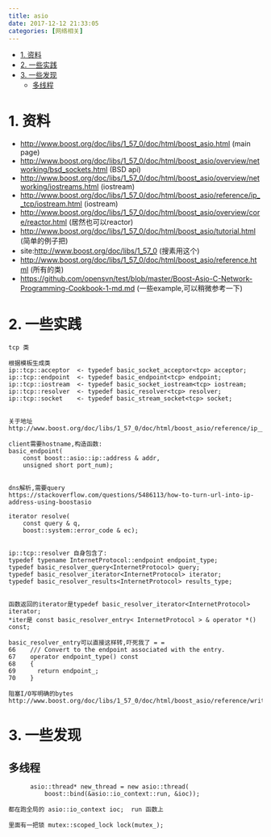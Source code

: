 ```yaml
---
title: asio
date: 2017-12-12 21:33:05
categories: [网络相关]
---
```



<!-- TOC -->

- [1. 资料](#1-资料)
- [2. 一些实践](#2-一些实践)
- [3. 一些发现](#3-一些发现)
    - [多线程](#多线程)

<!-- /TOC -->



<a id="markdown-1-资料" name="1-资料"></a>
# 1. 资料
* http://www.boost.org/doc/libs/1_57_0/doc/html/boost_asio.html (main page)
* http://www.boost.org/doc/libs/1_57_0/doc/html/boost_asio/overview/networking/bsd_sockets.html (BSD api)
* http://www.boost.org/doc/libs/1_57_0/doc/html/boost_asio/overview/networking/iostreams.html (iostream)
* http://www.boost.org/doc/libs/1_57_0/doc/html/boost_asio/reference/ip__tcp/iostream.html (iostream)
* http://www.boost.org/doc/libs/1_57_0/doc/html/boost_asio/overview/core/reactor.html (居然也可以reactor)
* http://www.boost.org/doc/libs/1_57_0/doc/html/boost_asio/tutorial.html (简单的例子把)
* site:http://www.boost.org/doc/libs/1_57_0 (搜素用这个)
* http://www.boost.org/doc/libs/1_57_0/doc/html/boost_asio/reference.html (所有的类)
* https://github.com/opensvn/test/blob/master/Boost-Asio-C-Network-Programming-Cookbook-1-md.md (一些example,可以稍微参考一下)

<a id="markdown-2-一些实践" name="2-一些实践"></a>
# 2. 一些实践

```
tcp 类

根据模板生成类
ip::tcp::acceptor  <- typedef basic_socket_acceptor<tcp> acceptor;
ip::tcp::endpoint  <- typedef basic_endpoint<tcp> endpoint;
ip::tcp::iostream  <- typedef basic_socket_iostream<tcp> iostream;
ip::tcp::resolver  <- typedef basic_resolver<tcp> resolver;
ip::tcp::socket    <- typedef basic_stream_socket<tcp> socket;


关于地址
http://www.boost.org/doc/libs/1_57_0/doc/html/boost_asio/reference/ip__basic_endpoint/basic_endpoint.html

client需要hostname,构造函数:
basic_endpoint(
    const boost::asio::ip::address & addr,
    unsigned short port_num);


dns解析,需要query
https://stackoverflow.com/questions/5486113/how-to-turn-url-into-ip-address-using-boostasio 

iterator resolve(
    const query & q,
    boost::system::error_code & ec);


ip::tcp::resolver 自身包含了:
typedef typename InternetProtocol::endpoint endpoint_type;
typedef basic_resolver_query<InternetProtocol> query;
typedef basic_resolver_iterator<InternetProtocol> iterator;
typedef basic_resolver_results<InternetProtocol> results_type;


函数返回的iterator是typedef basic_resolver_iterator<InternetProtocol> iterator;
*iter是 const basic_resolver_entry< InternetProtocol > & operator *() const;

basic_resolver_entry可以直接这样转,吓死我了 = =
66    /// Convert to the endpoint associated with the entry.
67    operator endpoint_type() const
68    {
69      return endpoint_;
70    }

阻塞I/O写明确的bytes
http://www.boost.org/doc/libs/1_57_0/doc/html/boost_asio/reference/write.html
```


<a id="markdown-3-一些发现" name="3-一些发现"></a>
# 3. 一些发现

<a id="markdown-多线程" name="多线程"></a>
## 多线程
```
      asio::thread* new_thread = new asio::thread(
          boost::bind(&asio::io_context::run, &ioc));

都在跑全局的 asio::io_context ioc;  run 函数上

里面有一把锁 mutex::scoped_lock lock(mutex_);

```
